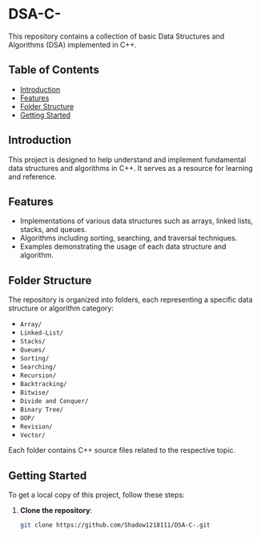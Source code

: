 # DSA-C-

This repository contains a collection of basic Data Structures and Algorithms (DSA) implemented in C++.

## Table of Contents

- [Introduction](#introduction)
- [Features](#features)
- [Folder Structure](#folder-structure)
- [Getting Started](#getting-started)

## Introduction

This project is designed to help understand and implement fundamental data structures and algorithms in C++. It serves as a resource for learning and reference.

## Features

- Implementations of various data structures such as arrays, linked lists, stacks, and queues.
- Algorithms including sorting, searching, and traversal techniques.
- Examples demonstrating the usage of each data structure and algorithm.

## Folder Structure

The repository is organized into folders, each representing a specific data structure or algorithm category:

- `Array/`
- `Linked-List/`
- `Stacks/`
- `Queues/`
- `Sorting/`
- `Searching/`
- `Recursion/`
- `Backtracking/`
- `Bitwise/`
- `Divide and Conquer/`
- `Binary Tree/`
- `OOP/`
- `Revision/`
- `Vector/`

Each folder contains C++ source files related to the respective topic.

## Getting Started

To get a local copy of this project, follow these steps:

1. **Clone the repository**:

   ```bash
   git clone https://github.com/Shadow1218111/DSA-C-.git
   ```
